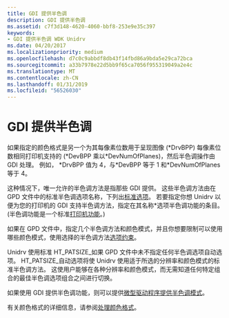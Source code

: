 ```yaml
---
title: GDI 提供半色调
description: GDI 提供半色调
ms.assetid: c7f3d148-4620-4060-bbf8-253e9e35c397
keywords:
- GDI 提供半色调 WDK Unidrv
ms.date: 04/20/2017
ms.localizationpriority: medium
ms.openlocfilehash: d7c0c9abbdf8db43f14fbd86a9bda5e29ca72bca
ms.sourcegitcommit: a33b7978e22d5bb9f65ca7056f955319049a2e4c
ms.translationtype: MT
ms.contentlocale: zh-CN
ms.lasthandoff: 01/31/2019
ms.locfileid: "56526030"
---
```

# <a name="gdi-supplied-halftoning"></a>GDI 提供半色调





如果指定的颜色格式是另一个为其每像素位数用于呈现图像 (\*DrvBPP) 每像素位数相同打印机支持的 (\*DevBPP 乘以\*DevNumOfPlanes)，然后半色调操作由 GDI 处理。 例如， \*DrvBPP 值为 4，与\*DevBPP 等于 1 和\*DevNumOfPlanes 等于 4。

这种情况下，唯一允许的半色调方法是指那些 GDI 提供。 这些半色调方法由在 GPD 文件中的标准半色调选项名称，下列出[标准选项](standard-options.md)。 若要指定你想 Unidrv 以便为您的打印机的 GDI 支持半色调方法，指定在其名称\*选项半色调功能的条目。 (半色调功能是一个标准[打印机功能](printer-features.md)。)

如果在 GPD 文件中，指定几个半色调方法和颜色模式，并且你想要限制可以使用哪些颜色模式，使用选择的半色调方法[选项约束](option-constraints.md)。

Unidrv 使用标准 HT\_PATSIZE\_如果 GPD 文件中未不指定任何半色调选项自动选项。 HT\_PATSIZE\_自动选项将使 Unidrv 使用适于所选的分辨率和颜色模式的标准半色调方法。 这使用户能够在各种分辨率和颜色模式，而无需知道任何特定组合的最佳半色调选项组合之间进行切换。

如果使用 GDI 提供半色调功能，则可以提供[微型驱动程序提供半色调模式](minidriver-supplied-halftone-patterns.md)。

有关颜色格式的详细信息，请参阅[处理颜色格式](handling-color-formats.md)。

 

 





